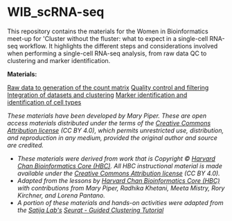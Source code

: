 # WIB_scRNA-seq

This repository contains the materials for the Women in Bioinformatics meet-up for 'Cluster without the fluster: what to expect in a single-cell RNA-seq workflow. It highlights the different steps and considerations involved when performing a single-cell RNA-seq analysis, from raw data QC to clustering and marker identification.

**Materials:**

[Raw data to generation of the count matrix](https://github.com/marypiper/WIB_scRNA-seq/blob/master/lessons/SC_pre-QC.md)
[Quality control and filtering](https://github.com/marypiper/WIB_scRNA-seq/blob/master/lessons/SC_quality_control_analysis.md)
[Integration of datasets and clustering](https://github.com/marypiper/WIB_scRNA-seq/blob/master/lessons/SC_clustering_analysis.md)
[Marker identification and identification of cell types](https://github.com/marypiper/WIB_scRNA-seq/blob/master/lessons/SC_marker_identification.md)


*These materials have been developed by Mary Piper. These are open access materials distributed under the terms of the [Creative Commons Attribution license](https://creativecommons.org/licenses/by/4.0/) (CC BY 4.0), which permits unrestricted use, distribution, and reproduction in any medium, provided the original author and source are credited.*

* *These materials were derived from work that is Copyright © [Harvard Chan Bioinformatics Core (HBC)](http://bioinformatics.sph.harvard.edu/). 
All HBC instructional material is made available under the [Creative Commons Attribution license](https://creativecommons.org/licenses/by/4.0/) (CC BY 4.0).*
* *Adapted from the lessons by [Harvard Chan Bioinformatics Core (HBC)](http://bioinformatics.sph.harvard.edu/) with contributions from Mary Piper, Radhika Khetani, Meeta Mistry, Rory Kirchner, and Lorena Pantano.*
* *A portion of these materials and hands-on activities were adapted from the [Satija Lab's](https://satijalab.org/) [Seurat - Guided Clustering Tutorial](https://satijalab.org/seurat/pbmc3k_tutorial.html)*
